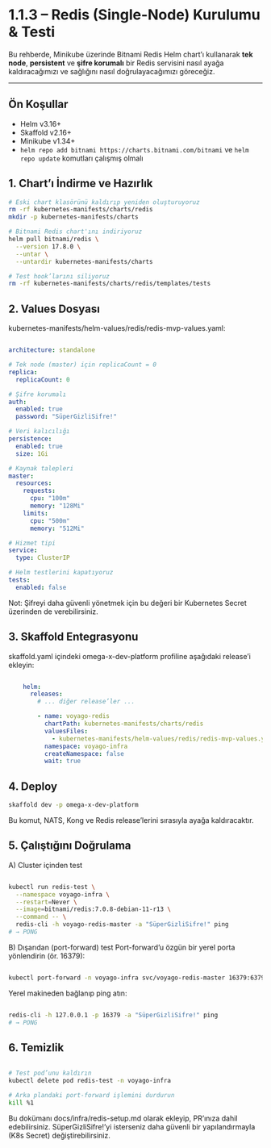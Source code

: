 # 1.1.3 – Redis (Single-Node) Kurulumu & Testi

Bu rehberde, Minikube üzerinde Bitnami Redis Helm chart’ı kullanarak **tek node**, **persistent** ve **şifre korumalı** bir Redis servisini nasıl ayağa kaldıracağımızı ve sağlığını nasıl doğrulayacağımızı göreceğiz.

---

## Ön Koşullar

- Helm v3.16+
- Skaffold v2.16+
- Minikube v1.34+
- `helm repo add bitnami https://charts.bitnami.com/bitnami` ve `helm repo update` komutları çalışmış olmalı

## 1. Chart’ı İndirme ve Hazırlık

```bash
# Eski chart klasörünü kaldırıp yeniden oluşturuyoruz
rm -rf kubernetes-manifests/charts/redis
mkdir -p kubernetes-manifests/charts

# Bitnami Redis chart'ını indiriyoruz
helm pull bitnami/redis \
  --version 17.8.0 \
  --untar \
  --untardir kubernetes-manifests/charts

# Test hook’larını siliyoruz
rm -rf kubernetes-manifests/charts/redis/templates/tests

```

## 2. Values Dosyası
kubernetes-manifests/helm-values/redis/redis-mvp-values.yaml:

```yaml

architecture: standalone

# Tek node (master) için replicaCount = 0
replica:
  replicaCount: 0

# Şifre korumalı
auth:
  enabled: true
  password: "SüperGizliSifre!"

# Veri kalıcılığı
persistence:
  enabled: true
  size: 1Gi

# Kaynak talepleri
master:
  resources:
    requests:
      cpu: "100m"
      memory: "128Mi"
    limits:
      cpu: "500m"
      memory: "512Mi"

# Hizmet tipi
service:
  type: ClusterIP

# Helm testlerini kapatıyoruz
tests:
  enabled: false

```
Not: Şifreyi daha güvenli yönetmek için bu değeri bir Kubernetes Secret üzerinden de verebilirsiniz.

## 3. Skaffold Entegrasyonu
skaffold.yaml içindeki omega-x-dev-platform profiline aşağıdaki release’i ekleyin:

```yaml

    helm:
      releases:
        # ... diğer release’ler ...

        - name: voyago-redis
          chartPath: kubernetes-manifests/charts/redis
          valuesFiles:
            - kubernetes-manifests/helm-values/redis/redis-mvp-values.yaml
          namespace: voyago-infra
          createNamespace: false
          wait: true
```

## 4. Deploy
```bash
skaffold dev -p omega-x-dev-platform

```
Bu komut, NATS, Kong ve Redis release’lerini sırasıyla ayağa kaldıracaktır.

## 5. Çalıştığını Doğrulama
A) Cluster içinden test
```bash

kubectl run redis-test \
  --namespace voyago-infra \
  --restart=Never \
  --image=bitnami/redis:7.0.8-debian-11-r13 \
  --command -- \
  redis-cli -h voyago-redis-master -a "SüperGizliSifre!" ping
# → PONG
```

B) Dışarıdan (port-forward) test
Port-forward’u özgün bir yerel porta yönlendirin (ör. 16379):

```bash

kubectl port-forward -n voyago-infra svc/voyago-redis-master 16379:6379 &
```
Yerel makineden bağlanıp ping atın:

```bash

redis-cli -h 127.0.0.1 -p 16379 -a "SüperGizliSifre!" ping
# → PONG
```

## 6. Temizlik

```bash

# Test pod’unu kaldırın
kubectl delete pod redis-test -n voyago-infra

# Arka plandaki port-forward işlemini durdurun
kill %1
```

Bu dokümanı docs/infra/redis-setup.md olarak ekleyip, PR’ınıza dahil edebilirsiniz. SüperGizliSifre!’yi isterseniz daha güvenli bir yapılandırmayla (K8s Secret) değiştirebilirsiniz.